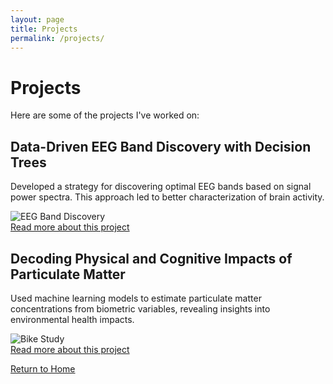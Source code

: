 ```yaml
---
layout: page
title: Projects
permalink: /projects/
---
```


# Projects

Here are some of the projects I've worked on:

## Data-Driven EEG Band Discovery with Decision Trees

Developed a strategy for discovering optimal EEG bands based on signal power spectra. This approach led to better characterization of brain activity.

![EEG Band Discovery](/assets/img/eeg_band_discovery.jpeg)  
[Read more about this project](https://www.example.com/link-to-your-project)

## Decoding Physical and Cognitive Impacts of Particulate Matter

Used machine learning models to estimate particulate matter concentrations from biometric variables, revealing insights into environmental health impacts.

![Bike Study](/assets/img/bike_study.jpeg)  
[Read more about this project](https://www.example.com/link-to-your-project)

[Return to Home](/)
